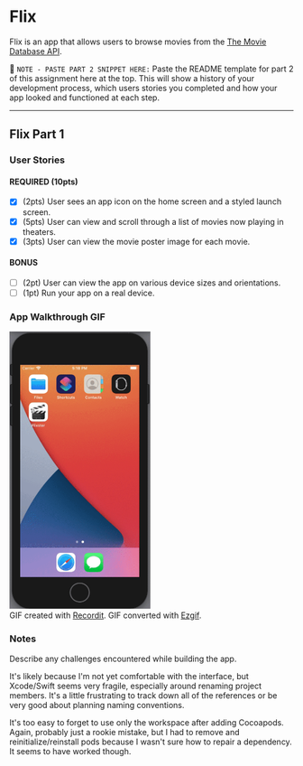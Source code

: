 # Flix

Flix is an app that allows users to browse movies from the [The Movie Database API](http://docs.themoviedb.apiary.io/#).

📝 `NOTE - PASTE PART 2 SNIPPET HERE:` Paste the README template for part 2 of this assignment here at the top. This will show a history of your development process, which users stories you completed and how your app looked and functioned at each step.

---

## Flix Part 1

### User Stories
#### REQUIRED (10pts)
- [x] (2pts) User sees an app icon on the home screen and a styled launch screen.
- [x] (5pts) User can view and scroll through a list of movies now playing in theaters.
- [x] (3pts) User can view the movie poster image for each movie.

#### BONUS
- [ ] (2pt) User can view the app on various device sizes and orientations.
- [ ] (1pt) Run your app on a real device.

### App Walkthrough GIF
<img src="https://github.com/HiroinaProtagonist/FlixsterApp/blob/main/UrTZ9ltfct_ezgif.gif?raw=true" title="Unit 1 Video Walkthrough" alt="Unit 1 Video Walkthrough" width="250px"/><br>
GIF created with [Recordit](https://recordit.co/). GIF converted with [Ezgif](https://ezgif.com/video-to-gif).

### Notes
Describe any challenges encountered while building the app.

It's likely because I'm not yet comfortable with the interface, but Xcode/Swift seems very fragile, especially around renaming project members. It's a little frustrating to track down all of the references or be very good about planning naming conventions.

It's too easy to forget to use only the workspace after adding Cocoapods. Again, probably just a rookie mistake, but I had to remove and reinitialize/reinstall pods because I wasn't sure how to repair a dependency. It seems to have worked though.
